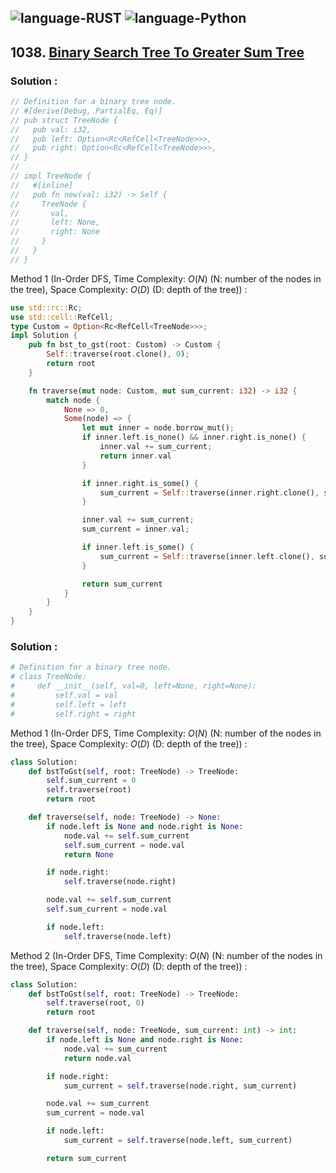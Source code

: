 ![language-RUST](https://img.shields.io/badge/RUST-8d4004?style=for-the-badge&logo=RUST)
![language-Python](https://img.shields.io/badge/Python-ffd43b?style=for-the-badge&logo=PYTHON)
---

## 1038. [Binary Search Tree To Greater Sum Tree](https://leetcode.com/problems/binary-search-tree-to-greater-sum-tree)

### Solution :

```rust
// Definition for a binary tree node.
// #[derive(Debug, PartialEq, Eq)]
// pub struct TreeNode {
//   pub val: i32,
//   pub left: Option<Rc<RefCell<TreeNode>>>,
//   pub right: Option<Rc<RefCell<TreeNode>>>,
// }
// 
// impl TreeNode {
//   #[inline]
//   pub fn new(val: i32) -> Self {
//     TreeNode {
//       val,
//       left: None,
//       right: None
//     }
//   }
// }
```

Method 1 (In-Order DFS, Time Complexity: $O(N)$ (N: number of the nodes in the tree), Space Complexity: $O(D)$ (D: depth of the tree)) :
```rust
use std::rc::Rc;
use std::cell::RefCell;
type Custom = Option<Rc<RefCell<TreeNode>>>;
impl Solution {
    pub fn bst_to_gst(root: Custom) -> Custom {
        Self::traverse(root.clone(), 0);
        return root
    }

    fn traverse(mut node: Custom, mut sum_current: i32) -> i32 {
        match node {
            None => 0,
            Some(node) => {
                let mut inner = node.borrow_mut();
                if inner.left.is_none() && inner.right.is_none() {
                    inner.val += sum_current;
                    return inner.val
                }

                if inner.right.is_some() {
                    sum_current = Self::traverse(inner.right.clone(), sum_current);
                }

                inner.val += sum_current;
                sum_current = inner.val;

                if inner.left.is_some() {
                    sum_current = Self::traverse(inner.left.clone(), sum_current);
                }

                return sum_current
            }
        }
    }
}
```

### Solution :

```python
# Definition for a binary tree node.
# class TreeNode:
#     def __init__(self, val=0, left=None, right=None):
#         self.val = val
#         self.left = left
#         self.right = right
```

Method 1 (In-Order DFS, Time Complexity: $O(N)$ (N: number of the nodes in the tree), Space Complexity: $O(D)$ (D: depth of the tree)) :
```python
class Solution:
    def bstToGst(self, root: TreeNode) -> TreeNode:
        self.sum_current = 0
        self.traverse(root)
        return root

    def traverse(self, node: TreeNode) -> None:
        if node.left is None and node.right is None:
            node.val += self.sum_current
            self.sum_current = node.val
            return None

        if node.right:
            self.traverse(node.right)

        node.val += self.sum_current
        self.sum_current = node.val

        if node.left:
            self.traverse(node.left)
```

Method 2 (In-Order DFS, Time Complexity: $O(N)$ (N: number of the nodes in the tree), Space Complexity: $O(D)$ (D: depth of the tree)) :
```python
class Solution:
    def bstToGst(self, root: TreeNode) -> TreeNode:
        self.traverse(root, 0)
        return root

    def traverse(self, node: TreeNode, sum_current: int) -> int:
        if node.left is None and node.right is None:
            node.val += sum_current
            return node.val

        if node.right:
            sum_current = self.traverse(node.right, sum_current)

        node.val += sum_current
        sum_current = node.val

        if node.left:
            sum_current = self.traverse(node.left, sum_current)

        return sum_current
```

